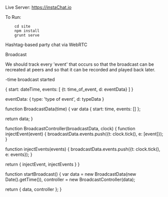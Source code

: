 Live Server: https://instaChat.io

To Run:
```
    cd site
    npm install
    grunt serve
```

Hashtag-based party chat via WebRTC


Broadcast

  We should track every 'event' that occurs so that the broadcast can be recreated at peers and so that it can be recorded and played back later.

  -time broadcast started

{
  start: dateTime,
  events: [
    {t: time_of_event, d: eventData}
  ]
}

eventData: {
  type: 'type of event',
  d: typeData
}

function BroadcastData(time) {
  var data {
    start: time,
    events: []
  };

  return data;
}

function BroadcastController(broadcastData, clock) {
  function injectEvent(event) {
    broadcastData.events.push({t: clock.tick(), e: [event]});
  }

  function injectEvents(events) {
    broadcastData.events.push({t: clock.tick(), e: events});
  }

  return {
    injectEvent,
    injectEvents
  }
}

function startBroadcast() {
  var data = new BroadcastData(new Date().getTime()),
      controller = new BroadcastController(data);

  return {
    data,
    controller
  };
}